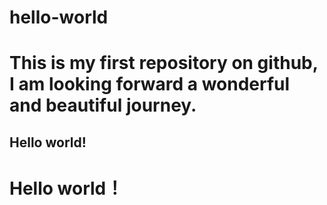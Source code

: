 # hello-world
# This is my first repository on github, I am looking forward a wonderful and beautiful journey.
## Hello world!
# Hello world！
